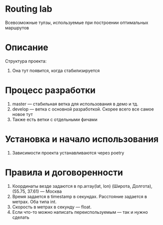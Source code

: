 # Routing lab

Всевозможные тулзы, используемые при построении оптимальных маршрутов

# Описание

Структура проекта:
1. Она тут появится, когда стабилизируется

# Процесс разработки

1. master — стабильная ветка для использования в демо и тд.
2. develop — ветка с основной разработкой. Скорее всего все самое новое тут
3. Также есть ветки с отдельными фичами

# Установка и начало использования

1. Зависимости проекта устанавливаются через poetry

# Правила и договоренности

1. Координаты везде задаются в np.array(lat, lon) (Широта, Долгота), (55.75, 37.61) — Москва
2. Время задается в timestamp в секундах. Расстояние задается в метрах. Оба типа int.
3. Скорость в метрах в секунду — float.
4. Если что-то можно написать переиспользуемым — так и нужно сделать
